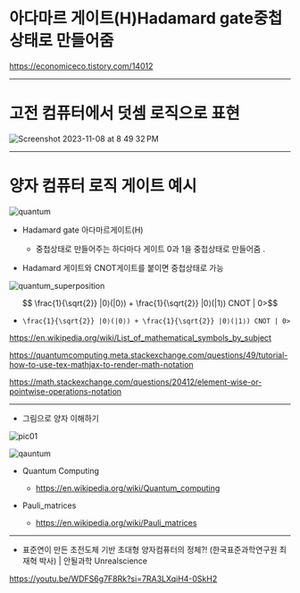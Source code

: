 # 아다마르 게이트(H)Hadamard gate중첩상태로 만들어줌

https://economiceco.tistory.com/14012

<hr>

# 고전 컴퓨터에서 덧셈 로직으로 표현

![Screenshot 2023-11-08 at 8 49 32 PM](https://github.com/YoungHaKim7/Cpp_Training/assets/67513038/64ed157a-b4bd-433c-8869-9a93d42fa70f)

<hr>

# 양자 컴퓨터 로직 게이트 예시 

![quantum](https://github.com/YoungHaKim7/Cpp_Training/assets/67513038/59d6a894-e21d-4b3a-8d3f-05d2deb9ff89)

- Hadamard gate 아다마르게이트(H) 
  - 중첩상태로 만들어주는 하다마다 게이트 0과 1을 중첩상태로 만들어줌 .

- Hadamard 게이트와 CNOT게이트를 붙이면 중첩상태로 가능 

![quantum_superposition](https://github.com/YoungHaKim7/Cpp_Training/assets/67513038/fe4b79e9-f2e6-4de6-9917-03feee66355a)

```math

\frac{1}{\sqrt{2}} |0⟩(|0⟩) + \frac{1}{\sqrt{2}} |0⟩(|1⟩) CNOT | 0>
```

- ``` \frac{1}{\sqrt{2}} |0⟩(|0⟩) + \frac{1}{\sqrt{2}} |0⟩(|1⟩) CNOT | 0> ```

https://en.wikipedia.org/wiki/List_of_mathematical_symbols_by_subject

https://quantumcomputing.meta.stackexchange.com/questions/49/tutorial-how-to-use-tex-mathjax-to-render-math-notation

https://math.stackexchange.com/questions/20412/element-wise-or-pointwise-operations-notation

<hr>

- 그림으로 양자 이해하기 

![pic01](https://github.com/YoungHaKim7/Cpp_Training/assets/67513038/1b30816a-838e-4785-8a43-eedc2e430516)


![qauntum](https://github.com/YoungHaKim7/Cpp_Training/assets/67513038/058f56ed-9203-4c68-8788-53d040c4687e)


- Quantum Computing
  - https://en.wikipedia.org/wiki/Quantum_computing

- Pauli_matrices
  - https://en.wikipedia.org/wiki/Pauli_matrices

<hr>

- 표준연이 만든 초전도체 기반 초대형 양자컴퓨터의 정체?! (한국표준과학연구원 최재혁 박사) | 안될과학 Unrealscience

https://youtu.be/WDFS6g7F8Rk?si=7RA3LXqiH4-0SkH2
